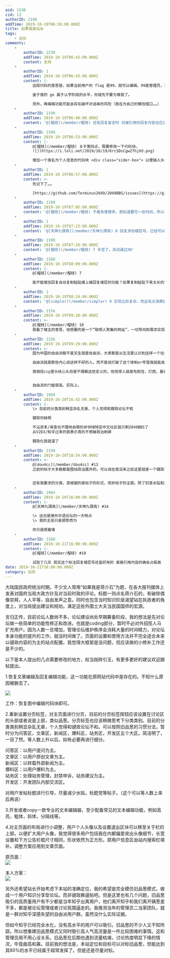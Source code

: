 ```yaml
---
aid: 1530
cid: 13
authorID: 2199
addTime: 2019-10-19T06:36:00.000Z
title: 如果我是站长
tags:
    - 站长
comments:
    -
        authorID: 2230
        addTime: 2019-10-19T06:43:00.000Z
        content: 支持
    -
        authorID: 1
        addTime: 2019-10-19T06:43:00.000Z
        content: |-
            这段代码的意思是，如果当前用户的 flag 是99，就可以编辑。99是管理员，5是普通用户。

            鉴于我的 go 属于认字阶段的水平，你就先不要为难我了。

            另外，再编辑功能可能会存在破坏对话串的风险（我在为自己的懒找借口……）
    -
        authorID: 2199
        addTime: 2019-10-19T06:48:00.000Z
        content: '@[榴梿](/member/榴梿) 还有回复留言时 对被引用的回复内容也应该部分显示，否则楼盖高了，都看不懂用户在回复哪条留言。'
    -
        authorID: 2199
        addTime: 2019-10-19T06:53:00.000Z
        content: |-
            @[榴梿](/member/榴梿) 关于第四点，需要修改一下代码块。  
            ![](https://i.loli.net/2019/10/19/KrcSDsCgwZfhjXd.png)

            增加一个类名为个人信息的代码块 <div class="sider-box"> 以便插入头像
    -
        authorID: 1
        addTime: 2019-10-19T06:57:00.000Z
        content: >-
            先记下了……  

            [https://github.com/Terminus2049/2049BBS/issues](https://github.com/Terminus2049/2049BBS/issues)
    -
        authorID: 2199
        addTime: 2019-10-19T07:05:00.000Z
        content: '@[榴梿](/member/榴梿) 不着急慢慢来，我知道要花一些时间，所以文章也提到了现阶段不必大规模引进人员。'
    -
        authorID: 1
        addTime: 2019-10-19T07:23:00.000Z
        content: '@[天神九頭鳥](/member/天神九頭鳥) 6 回复添加楼层号，已经可以了。'
    -
        authorID: 2199
        addTime: 2019-10-19T07:26:00.000Z
        content: '@[榴梿](/member/榴梿) 7 辛苦了。测试通过XD'
    -
        authorID: 2188
        addTime: 2019-10-19T08:09:00.000Z
        content: |-
            @[榴梿](/member/榴梿) 7

            能不能增加回复自动复制粘贴楼上被回复楼层的功能？如果复制粘贴下来太长的话，可以在中间加省略号。只显示楼层号的话未免过于简陋……
    -
        authorID: 1
        addTime: 2019-10-19T08:24:00.000Z
        content: '@[simpler](/member/simpler) 9 实现比较复杂，而且有点浪费版面。（我好懒的……）'
    -
        authorID: 2156
        addTime: 2019-10-19T09:18:00.000Z
        content: >-
            @[榴梿](/member/榴梿) 10
            我看了楼主的意思，他想要的是一个“聪明人聚集的网站”，一切导向和需求实现是面向他们的。而不是服务普通群众（满足骂街发泄对骂等需求）的地方。
    -
        authorID: 2156
        addTime: 2019-10-19T09:29:00.000Z
        content: >-
            因为中国的自由派都不是天生就是自由派，大家都是从生活里认识到这样一个社会，或者说什么样的社会才是适合人类发展的社会，网络是人类交流的场所，但不见得是传道或者吸引别人皈依他受他控制，我这个理解应该楼主会赞同。自由派本身并不会因为现实中国的制度而饿死，在外部世界，人人交流需要带面具，不仅仅是体制内，下层社会也是一样，这其实也就是说“每个中国人都是两面人”。  

            自由派就是那些内心说这样不好的人。而不是说打破了这个体制or牢笼我就能发大财为所欲为。自由派和那些单纯为了政治庇护搞事情，或者单纯经济上受损要复仇的人。  

            我相信ccp里头核心头目是不理解这些定义的，他觉得人就是吃和住，打炮，看看电影乐呵乐呵，该干活就干活。他对于人的定义是工具。


            自由派的门槛很高，实际上。
    -
        authorID: 1904
        addTime: 2019-10-20T16:42:00.000Z
        content: |-
            \> 目前的分类类别稍显杂乱无章，个人觉得和键政论坛不和

            键政你妹啊

            不沾资本/审查也不圈地自萌的非领域特定中文社区就只剩2049BBS了  
            从V2EX/知乎过来的我表示真的不想被政治刷屏

            键政化我就溜了
    -
        authorID: 2199
        addTime: 2019-10-20T18:54:00.000Z
        content: >-
            @[dou4cc](/member/dou4cc) #13
            之前的帖子大多数都是围绕政治展开的。可以说在我没来之前这里就是一个键政论坛。相比政治这个大议题，其他的主题都算是小众，这也是墙外华语论坛的一大特点。是否政治化是一个开放言论环境中用户舆论自然的演化结果，并非人为刻意主导产生。我的主张只是顺势而为。


            还有我要求的分类，其根据的是帖子的形式，而非帖子的主题。除了刻意水贴和捣乱，我绝对不会支持干涉用户发帖内容的管理权力。这个底线我守的比任何人都坚决。但那些冷门的被用户群体抛弃的主题没人关注，实际上是被舆论环境自动淘汰的产物。就怪不得别人了。
    -
        authorID: 1904
        addTime: 2019-10-20T16:00:00.000Z
        content: |-
            @[天神九頭鳥](/member/天神九頭鳥) #14

            \> 这也是墙外华语论坛的一大特点  
            \> 我的主张只是顺势而为

            你只是顺着墙
    -
        authorID: 2188
        addTime: 2019-10-21T16:00:00.000Z
        content: |-
            @[榴梿](/member/榴梿) #10

            试验了几天 其实这个标注回复楼层号还蛮好用的 直接引用内容的确会占板面
date: 2019-10-21T16:00:00.000Z
category: 站务
---
```


大陆国民政府统治时期，不少文人常用“如果我是蒋介石”为题，在各大报刊媒体上发表对国府当局大政方针及对当前时政的评论。标题一则点名蒋介石的，有破除偶像崇拜，人人平等，自由发声之意。同时也包含当时知识阶层渴望站在执政者的角度上，对当局提出建议和规劝。满足这些外围士大夫当民国国师的宏源。

言归正传，目前论坛人数尙不多，论坛建设尚处早期筹备阶段，我的想法是先对论坛做一些简单的功能性修正和改进。也就是coding部分，暂时不必对外招揽人马扩充用户。因为人数一旦增加，管理论坛维护秩序会消耗大量的时间精力，对论坛本身功能的提升的工作，就没时间做了。页面的设置和使用方法并不完全适合未来以键政内容的为主的站点配置。我觉得大框架是没问题，但应该做的小修补工作还是不少的。

以下是本人提出的几点需要修改的地方，权当抛砖引玉，有更多更好的建议欢迎跟帖提出。

1.恢复文章编辑及回复编辑功能，这一功能在原网站代码中是存在的。不知什么原因被删去了。

![](https://i.loli.net/2019/10/19/KJ9eDpOuCNk2ESR.png)

工作：恢复图中编辑代码块即可。

2.重新设置分页标签，对主页面进行分页，目前的分页标签按钮应该设置在讨论区的头部或者说是上部，类似品葱。分页标签也应该稍微思考下分类类别。目前的分类类别稍显杂乱无章，个人觉得和键政论坛不和。可以按照旧品葱的习惯分法，暂时分为问答区，文章区，新闻区，爆料区，站务区，开发区五个大区。简洁明了，一目了然。等人数上升以后，如有必要再进行细分。

问答区：以用户提问为主。  
文章区：以用户原创文章为主。  
新闻区：以转载外部新闻为主。  
爆料区：以用户爆料为主。  
站务区：处理站务管理，封禁申诉，站务建议为主。  
开发区：开发团队内部交流区。

对用户发帖标题进行引导，尽量减少水贴，标题党等帖子。（这个可以等人数上来后再说）

3.开发或者copy一款专业的文本编辑器，至少配备常见的文本编辑功能，例如高亮，粗体，斜体，分隔线等。

4.对主页面的布局进行小调整，用户个人头像以及设置退出区块可以移至关于栏的上部。以便扩大用户头像，我觉得很多用户包括我在内都偏爱突出头像细节，长宽设置和下方公告栏框尺寸相同，形状依然为正方形。原用户信息区由站内搜索栏填补。调整方案应用到文章页面。

原页面：  
![](https://i.loli.net/2019/10/19/DBCPQhqL7rcgWa4.png)

本人方案：  
![](https://i.loli.net/2019/10/19/UCzmfAYdKnBq15y.png)

另外还希望站长开始考虑下本站的准确定位，我的希望是完全模仿旧品葱模式，做成一个用户知识分享型论坛。而非键政撕逼贴吧。但是这里也有几个问题，旧品葱吸引的高质量用户有不少都是当年知乎出离用户，他们离开知乎和我们离开姨葱差不多，都是被论坛管理或者讨论氛围逼走的。我推测当年的管理员二当家团队，就是一群对知乎深感失望的自由派用户群。虽然没什么实际证据。

但如今知乎已经完全水化，没有高水平的用户可以吸引。旧品葱的不少人又不知所踪。所以想重建旧品葱模式又同时吸引高人气高流量是一件比较困难的事情。这和管理员用不用心没关系，旧品葱在后期也遇到流量枯竭，讨论热度明显下降的情况，毕竟曲高和寡。目前我的想法是，本站定位和目标可以对标旧品葱，但能达到其80%的水平已经属于超常发挥了。但是还是尽量对标。
